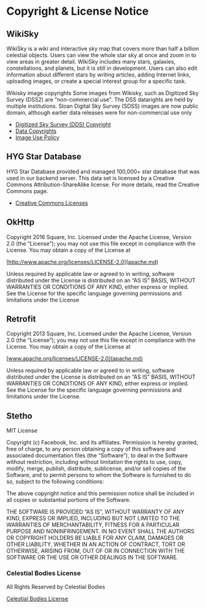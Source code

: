 # Copyright & License Notice

## WikiSky

WikiSky is a wiki and interactive sky map that covers more than half a billion celestial objects. Users can view the whole star sky at once and zoom in to view areas in greater detail. WikiSky includes many stars, galaxies, constellations, and planets, but it is still in development. Users can also edit information about different stars by writing articles, adding Internet links, uploading images, or create a special interest group for a specific task.

Wikisky image copyrights
Some images from Wikisky, such as Digitized Sky Survey (DSS2) are "non-commercial use". The DSS datarights are held by multiple institutions. Sloan Digital Sky Survey (SDSS) images are now public domain, although earlier data releases were for non-commercial use only

+ [Digitized Sky Survey (DDS) Copyright](https://web.archive.org/web/20080909112611/http://wikisky.org/wiki/Copyright_-_DSS2_images)
+ [Data Copyrights](http://gsss.stsci.edu/Acknowledgements/DataCopyrights.htm)
+ [Image Use Policy](https://www.sdss.org/collaboration/image-use-policy/)


## HYG Star Database

HYG Star Database provided and managed 100,000+ star database that was used in our backend server.
This data set is licensed by a Creative Commons Attribution-ShareAlike license. For more details, read the Creative Commons page.

+ [Creative Commons Licenses](https://creativecommons.org/licenses/by-sa/2.5/)



## OkHttp

Copyright 2016 Square, Inc.
Licensed under the Apache License, Version 2.0 (the “License”); you may not use this file except in compliance with the License.
You may obtain a copy of the License at

  [http://www.apache.org/licenses/LICENSE-2.0](apache.md)
 
 Unless required by applicable law or agreed to in writing, software distributed under the License is distributed on an “AS IS” BASIS, WITHOUT WARRANTIES OR CONDITIONS OF ANY KIND, either express or implied. See the License for the specific language governing permissions and limitations under the License
 
## Retrofit
 
  Copyright 2013 Square, Inc.
Licensed under the Apache License, Version 2.0 (the “License”); you may not use this file except in compliance with the License. You may obtain a copy of the License at

  [www.apache.org/licenses/LICENSE-2.0](apache.md)

Unless required by applicable law or agreed to in writing, software distributed under the License is distributed on an “AS IS” BASIS, WITHOUT WARRANTIES OR CONDITIONS OF ANY KIND, either express or implied. See the License for the specific language governing permissions and limitations under the License.

## Stetho

MIT License

Copyright (c) Facebook, Inc. and its affiliates.
Permission is hereby granted, free of charge, to any person obtaining a copy of this software and associated documentation files (the “Software”), to deal in the Software without restriction, including without limitation the rights to use, copy, modify, merge, publish, distribute, sublicense, and/or sell copies of the Software, and to permit persons to whom the Software is furnished to do so, subject to the following conditions:

The above copyright notice and this permission notice shall be included in all copies or substantial portions of the Software.

THE SOFTWARE IS PROVIDED “AS IS”, WITHOUT WARRANTY OF ANY KIND, EXPRESS OR IMPLIED, INCLUDING BUT NOT LIMITED TO THE WARRANTIES OF MERCHANTABILITY, FITNESS FOR A PARTICULAR PURPOSE AND NONINFRINGEMENT. IN NO EVENT SHALL THE AUTHORS OR COPYRIGHT HOLDERS BE LIABLE FOR ANY CLAIM, DAMAGES OR OTHER LIABILITY, WHETHER IN AN ACTION OF CONTRACT, TORT OR OTHERWISE, ARISING FROM, OUT OF OR IN CONNECTION WITH THE SOFTWARE OR THE USE OR OTHER DEALINGS IN THE SOFTWARE.

### Celestial Bodies License
 
 All Rights Reserved by Celestial Bodies
 
 [Celestial Bodies License](mitdoc.md)

